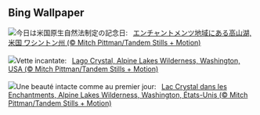 ## Bing Wallpaper
![](https://www.bing.com/th?id=OHR.AlpineLakes_JA-JP6421290140_UHD.jpg&w=1000)今日は米国原生自然法制定の記念日:&nbsp;&ensp;[エンチャントメンツ地域にある高山湖,米国 ワシントン州 (© Mitch Pittman/Tandem Stills + Motion)](https://www.bing.com/th?id=OHR.AlpineLakes_JA-JP6421290140_UHD.jpg)
<br><br/>
![](https://www.bing.com/th?id=OHR.AlpineLakes_IT-IT6756138209_UHD.jpg&w=1000)Vette incantate:&nbsp;&ensp;[Lago Crystal, Alpine Lakes Wilderness, Washington, USA (© Mitch Pittman/Tandem Stills + Motion)](https://www.bing.com/th?id=OHR.AlpineLakes_IT-IT6756138209_UHD.jpg)
<br><br/>
![](https://www.bing.com/th?id=OHR.AlpineLakes_FR-FR5224136914_UHD.jpg&w=1000)Une beauté intacte comme au premier jour:&nbsp;&ensp;[Lac Crystal dans les Enchantments, Alpine Lakes Wilderness, Washington, États-Unis (© Mitch Pittman/Tandem Stills + Motion)](https://www.bing.com/th?id=OHR.AlpineLakes_FR-FR5224136914_UHD.jpg)
<br><br/>

